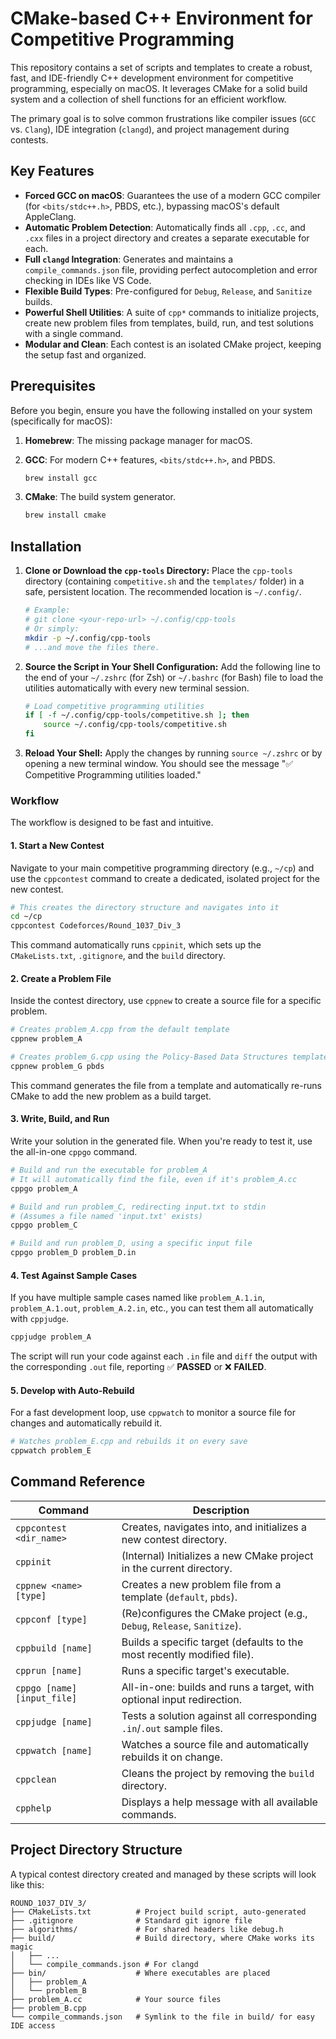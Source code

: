 # CMake-based C++ Environment for Competitive Programming

This repository contains a set of scripts and templates to create a robust, fast, and IDE-friendly C++ development environment for competitive programming, especially on macOS. It leverages CMake for a solid build system and a collection of shell functions for an efficient workflow.

The primary goal is to solve common frustrations like compiler issues (`GCC` vs. `Clang`), IDE integration (`clangd`), and project management during contests.

## Key Features

- **Forced GCC on macOS**: Guarantees the use of a modern GCC compiler (for `<bits/stdc++.h>`, PBDS, etc.), bypassing macOS's default AppleClang.
- **Automatic Problem Detection**: Automatically finds all `.cpp`, `.cc`, and `.cxx` files in a project directory and creates a separate executable for each.
- **Full `clangd` Integration**: Generates and maintains a `compile_commands.json` file, providing perfect autocompletion and error checking in IDEs like VS Code.
- **Flexible Build Types**: Pre-configured for `Debug`, `Release`, and `Sanitize` builds.
- **Powerful Shell Utilities**: A suite of `cpp*` commands to initialize projects, create new problem files from templates, build, run, and test solutions with a single command.
- **Modular and Clean**: Each contest is an isolated CMake project, keeping the setup fast and organized.

## Prerequisites

Before you begin, ensure you have the following installed on your system (specifically for macOS):

1. **Homebrew**: The missing package manager for macOS.
2. **GCC**: For modern C++ features, `<bits/stdc++.h>`, and PBDS.

    ```bash
    brew install gcc
    ```

3. **CMake**: The build system generator.

    ```bash
    brew install cmake
    ```

## Installation

1. **Clone or Download the `cpp-tools` Directory:**
    Place the `cpp-tools` directory (containing `competitive.sh` and the `templates/` folder) in a safe, persistent location. The recommended location is `~/.config/`.

    ```bash
    # Example:
    # git clone <your-repo-url> ~/.config/cpp-tools
    # Or simply:
    mkdir -p ~/.config/cpp-tools
    # ...and move the files there.
    ```

2. **Source the Script in Your Shell Configuration:**
    Add the following line to the end of your `~/.zshrc` (for Zsh) or `~/.bashrc` (for Bash) file to load the utilities automatically with every new terminal session.

    ```bash
    # Load competitive programming utilities
    if [ -f ~/.config/cpp-tools/competitive.sh ]; then
        source ~/.config/cpp-tools/competitive.sh
    fi
    ```

3. **Reload Your Shell:**
    Apply the changes by running `source ~/.zshrc` or by opening a new terminal window. You should see the message "✅ Competitive Programming utilities loaded."

### Workflow

The workflow is designed to be fast and intuitive.

#### 1. Start a New Contest

Navigate to your main competitive programming directory (e.g., `~/cp`) and use the `cppcontest` command to create a dedicated, isolated project for the new contest.

```bash
# This creates the directory structure and navigates into it
cd ~/cp
cppcontest Codeforces/Round_1037_Div_3
```

This command automatically runs `cppinit`, which sets up the `CMakeLists.txt`, `.gitignore`, and the `build` directory.

#### 2. Create a Problem File

Inside the contest directory, use `cppnew` to create a source file for a specific problem.

```bash
# Creates problem_A.cpp from the default template
cppnew problem_A

# Creates problem_G.cpp using the Policy-Based Data Structures template
cppnew problem_G pbds
```

This command generates the file from a template and automatically re-runs CMake to add the new problem as a build target.

#### 3. Write, Build, and Run

Write your solution in the generated file. When you're ready to test it, use the all-in-one `cppgo` command.

```bash
# Build and run the executable for problem_A
# It will automatically find the file, even if it's problem_A.cc
cppgo problem_A

# Build and run problem_C, redirecting input.txt to stdin
# (Assumes a file named 'input.txt' exists)
cppgo problem_C

# Build and run problem_D, using a specific input file
cppgo problem_D problem_D.in
```

#### 4. Test Against Sample Cases

If you have multiple sample cases named like `problem_A.1.in`, `problem_A.1.out`, `problem_A.2.in`, etc., you can test them all automatically with `cppjudge`.

```bash
cppjudge problem_A
```

The script will run your code against each `.in` file and `diff` the output with the corresponding `.out` file, reporting ✅ **PASSED** or ❌ **FAILED**.

#### 5. Develop with Auto-Rebuild

For a fast development loop, use `cppwatch` to monitor a source file for changes and automatically rebuild it.

```bash
# Watches problem_E.cpp and rebuilds it on every save
cppwatch problem_E
```

## Command Reference

| Command                     | Description                                                              |
| --------------------------- | ------------------------------------------------------------------------ |
| `cppcontest <dir_name>`     | Creates, navigates into, and initializes a new contest directory.        |
| `cppinit`                   | (Internal) Initializes a new CMake project in the current directory.     |
| `cppnew <name> [type]`      | Creates a new problem file from a template (`default`, `pbds`).          |
| `cppconf [type]`            | (Re)configures the CMake project (e.g., `Debug`, `Release`, `Sanitize`). |
| `cppbuild [name]`           | Builds a specific target (defaults to the most recently modified file).  |
| `cpprun [name]`             | Runs a specific target's executable.                                     |
| `cppgo [name] [input_file]` | All-in-one: builds and runs a target, with optional input redirection.   |
| `cppjudge [name]`           | Tests a solution against all corresponding `.in`/`.out` sample files.    |
| `cppwatch [name]`           | Watches a source file and automatically rebuilds it on change.           |
| `cppclean`                  | Cleans the project by removing the `build` directory.                    |
| `cpphelp`                   | Displays a help message with all available commands.                     |

## Project Directory Structure

A typical contest directory created and managed by these scripts will look like this:

```path
ROUND_1037_DIV_3/
├── CMakeLists.txt          # Project build script, auto-generated
├── .gitignore              # Standard git ignore file
├── algorithms/             # For shared headers like debug.h
├── build/                  # Build directory, where CMake works its magic
│   ├── ...
│   └── compile_commands.json # For clangd
├── bin/                    # Where executables are placed
│   ├── problem_A
│   └── problem_B
├── problem_A.cc            # Your source files
├── problem_B.cpp
└── compile_commands.json   # Symlink to the file in build/ for easy IDE access
```
